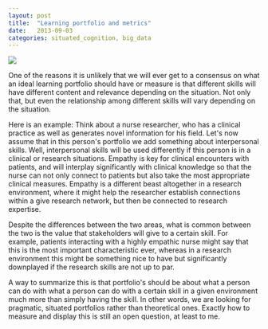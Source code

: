```yaml
---
layout: post
title:  "Learning portfolio and metrics"
date:   2013-09-03
categories: situated_cognition, big_data
---
```


![](https://lh3.googleusercontent.com/-PpBZgPx8Ehc/UiOhnCk6GgI/AAAAAAAA3Jc/R8Oiff-lmZM/w612-h517-no/Screen+Shot+2013-09-01+at+4.19.44+PM.png)

One of the reasons it is unlikely that we will ever get to a consensus on what an ideal learning portfolio should have or measure is that different skills will have different content and relevance depending on the situation. Not only that, but even the relationship among different skills will vary depending on the situation. 

Here is an example: Think about a nurse researcher, who has a clinical practice as well as generates novel information for his field. Let's now assume that in this person's portfolio we add something about interpersonal skills. Well, interpersonal skills will be used differently if this person is in a clinical or research situations. Empathy is key for clinical encounters with patients, and will interplay significantly with clinical knowledge so that the nurse can not only connect to patients but also take the most appropriate clinical measures. Empathy is a different beast altogether in a research environment, where it might help the researcher establish connections within a give research network, but then be connected to research expertise.

Despite the differences between the two areas, what is common between the two is the value that stakeholders will give to a certain skill. For example, patients interacting with a highly empathic nurse might say that this is the most important characteristic ever, whereas in a research environment this might be something nice to have but significantly downplayed if the research skills are not up to par. 

A way to summarize this is that portfolio's should be about what a person can do with what a person can do with a certain skill in a given environment much more than simply having the skill. In other words, we are looking for pragmatic, situated portfolios rather than theoretical ones. Exactly how to measure and display this is still an open question, at least to me.
